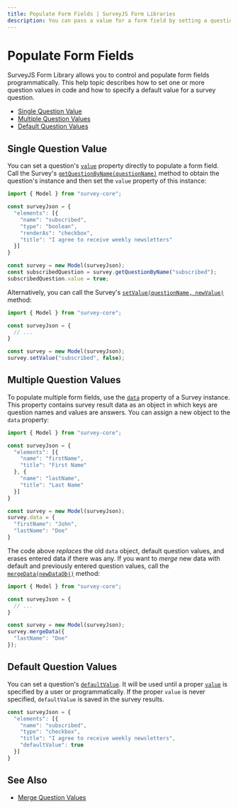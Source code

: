 ```yaml
---
title: Populate Form Fields | SurveyJS Form Libraries
description: You can pass a value for a form field by setting a question's 'value' property. To retrieve and pre-fill multiple question values use the 'data' property.
---
```

# Populate Form Fields

SurveyJS Form Library allows you to control and populate form fields programmatically. This help topic describes how to set one or more question values in code and how to specify a default value for a survey question.

- [Single Question Value](#single-question-value)
- [Multiple Question Values](#multiple-question-values)
- [Default Question Values](#default-question-values)

## Single Question Value

You can set a question's [`value`](https://surveyjs.io/form-library/documentation/questiontextmodel#value) property directly to populate a form field. Call the Survey's [`getQuestionByName(questionName)`](https://surveyjs.io/form-library/documentation/surveymodel#getQuestionByName) method to obtain the question's instance and then set the `value` property of this instance:

```js
import { Model } from "survey-core";

const surveyJson = {
  "elements": [{
    "name": "subscribed",
    "type": "boolean",
    "renderAs": "checkbox",
    "title": "I agree to receive weekly newsletters"
  }]
}

const survey = new Model(surveyJson);
const subscribedQuestion = survey.getQuestionByName("subscribed");
subscribedQuestion.value = true;
```

Alternatively, you can call the Survey's [`setValue(questionName, newValue)`]() method:

```js
import { Model } from "survey-core";

const surveyJson = {
  // ...
}

const survey = new Model(surveyJson);
survey.setValue("subscribed", false);
```

## Multiple Question Values

To populate multiple form fields, use the [`data`](https://surveyjs.io/Documentation/Library?id=surveymodel#data) property of a Survey instance. This property contains survey result data as an object in which keys are question names and values are answers. You can assign a new object to the `data` property:

```js
import { Model } from "survey-core";

const surveyJson = {
  "elements": [{
    "name": "firstName",
    "title": "First Name"
  }, {
    "name": "lastName",
    "title": "Last Name"
  }]
}

const survey = new Model(surveyJson);
survey.data = {
  "firstName": "John",
  "lastName": "Doe"
}
```

The code above *replaces* the old `data` object, default question values, and erases entered data if there was any. If you want to *merge* new data with default and previously entered question values, call the [`mergeData(newDataObj)`](https://surveyjs.io/form-library/documentation/surveymodel#mergeData) method:

```js
import { Model } from "survey-core";

const surveyJson = {
  // ...
}

const survey = new Model(surveyJson);
survey.mergeData({
  "lastName": "Doe"
});
```

## Default Question Values

You can set a question's [`defaultValue`](https://surveyjs.io/Documentation/Library?id=Question#defaultValue). It will be used until a proper [`value`](https://surveyjs.io/Documentation/Library?id=Question#value) is specified by a user or programmatically. If the proper `value` is never specified, `defaultValue` is saved in the survey results.

```js
const surveyJson = {
  "elements": [{
    "name": "subscribed",
    "type": "checkbox",
    "title": "I agree to receive weekly newsletters",
    "defaultValue": true
  }]
}
```

## See Also

- [Merge Question Values](/form-library/documentation/design-survey-merge-question-values)
